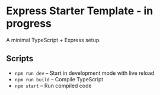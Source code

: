 # Express Starter Template - in progress

A minimal TypeScript + Express setup.

## Scripts

- `npm run dev` – Start in development mode with live reload
- `npm run build` – Compile TypeScript
- `npm start` – Run compiled code
